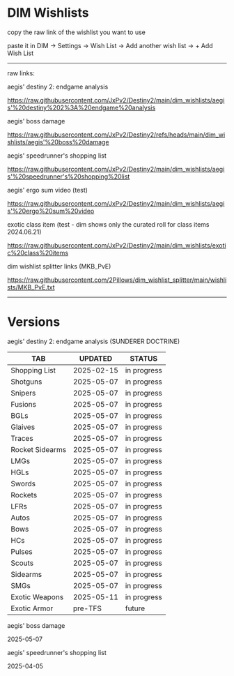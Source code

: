 # DIM Wishlists

copy the raw link of the wishlist you want to use

paste it in DIM -> Settings -> Wish List -> Add another wish list -> + Add Wish List

---

raw links:

aegis' destiny 2: endgame analysis

https://raw.githubusercontent.com/JxPv2/Destiny2/main/dim_wishlists/aegis'%20destiny%202%3A%20endgame%20analysis

aegis' boss damage

https://raw.githubusercontent.com/JxPv2/Destiny2/refs/heads/main/dim_wishlists/aegis'%20boss%20damage

aegis' speedrunner's shopping list

https://raw.githubusercontent.com/JxPv2/Destiny2/main/dim_wishlists/aegis'%20speedrunner's%20shopping%20list

aegis' ergo sum video (test)

https://raw.githubusercontent.com/JxPv2/Destiny2/main/dim_wishlists/aegis'%20ergo%20sum%20video

exotic class item (test - dim shows only the curated roll for class items 2024.06.21)

https://raw.githubusercontent.com/JxPv2/Destiny2/main/dim_wishlists/exotic%20class%20items

dim wishlist splitter links
(MKB_PvE)

https://raw.githubusercontent.com/2Pillows/dim_wishlist_splitter/main/wishlists/MKB_PvE.txt

---

# Versions

aegis' destiny 2: endgame analysis (SUNDERER DOCTRINE)

| TAB             | UPDATED    | STATUS      |
| --------------- | ---------- | ----------- |
| Shopping List   | 2025-02-15 | in progress |
| Shotguns	      | 2025-05-07 | in progress |
| Snipers	        | 2025-05-07 | in progress |
| Fusions	        | 2025-05-07 | in progress |
| BGLs	          | 2025-05-07 | in progress |
| Glaives	        | 2025-05-07 | in progress |
| Traces	        | 2025-05-07 | in progress |
| Rocket Sidearms | 2025-05-07 | in progress |
| LMGs	          | 2025-05-07 | in progress |
| HGLs	          | 2025-05-07 | in progress |
| Swords	        | 2025-05-07 | in progress |
| Rockets	        | 2025-05-07 | in progress |
| LFRs	          | 2025-05-07 | in progress |
| Autos           | 2025-05-07 | in progress |
| Bows            | 2025-05-07 | in progress |
| HCs             | 2025-05-07 | in progress |
| Pulses          | 2025-05-07 | in progress |
| Scouts          | 2025-05-07 | in progress |
| Sidearms        | 2025-05-07 | in progress |
| SMGs            | 2025-05-07 | in progress |
| Exotic Weapons	| 2025-05-11 | in progress |
| Exotic Armor	  | pre-TFS	   | future      |

aegis' boss damage

2025-05-07

aegis' speedrunner's shopping list

2025-04-05
